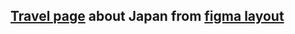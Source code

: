 ## [Travel page](https://b1ckbeard.github.io/Travel-page/) about Japan from [figma layout](https://www.figma.com/file/ClPSP7KCU1NbvxMXA914hlFk/travel-landing-page-jacobvoyles?type=design&node-id=0-1&mode=design)
